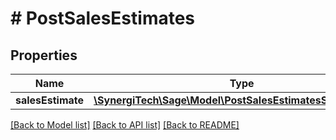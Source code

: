 # # PostSalesEstimates

## Properties

Name | Type | Description | Notes
------------ | ------------- | ------------- | -------------
**salesEstimate** | [**\SynergiTech\Sage\Model\PostSalesEstimatesSalesEstimate**](PostSalesEstimatesSalesEstimate.md) |  |

[[Back to Model list]](../../README.md#models) [[Back to API list]](../../README.md#endpoints) [[Back to README]](../../README.md)
